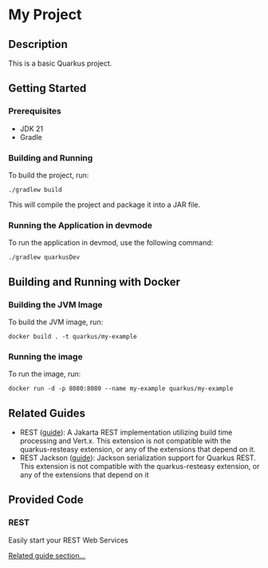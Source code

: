 # My Project

## Description

This is a basic Quarkus project.

## Getting Started

### Prerequisites

- JDK 21
- Gradle

### Building and Running

To build the project, run:

```shell
./gradlew build
```

This will compile the project and package it into a JAR file.

### Running the Application in devmode

To run the application in devmod, use the following command:

```shell
./gradlew quarkusDev
```

## Building and Running with Docker

### Building the JVM Image

To build the JVM image, run:

```shell
docker build . -t quarkus/my-example
```

### Running the image


To run the image, run:

```shell
docker run -d -p 8080:8080 --name my-example quarkus/my-example
```

## Related Guides

- REST ([guide](https://quarkus.io/guides/rest)): A Jakarta REST implementation utilizing build time processing and Vert.x. This extension is not compatible with the quarkus-resteasy extension, or any of the extensions that depend on it.
- REST Jackson ([guide](https://quarkus.io/guides/rest#json-serialisation)): Jackson serialization support for Quarkus REST. This extension is not compatible with the quarkus-resteasy extension, or any of the extensions that depend on it

## Provided Code

### REST

Easily start your REST Web Services

[Related guide section...](https://quarkus.io/guides/getting-started-reactive#reactive-jax-rs-resources)
